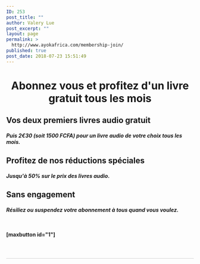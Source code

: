 ```yaml
---
ID: 253
post_title: ""
author: Valery Lue
post_excerpt: ""
layout: page
permalink: >
  http://www.ayokafrica.com/membership-join/
published: true
post_date: 2018-07-23 15:51:49
---
```

<h1 style="text-align: center;">Abonnez vous et profitez d'un livre gratuit tous les mois</h1>
<div id="" class="bc-row-responsive bc-spacing-none">
<div class="bc-col-responsive bc-col-6 bc-col-offset-0">
<div id="" class="bc-row-responsive">
<div class="bc-col-responsive bc-col-11">
<h2></h2>
<h2>Vos deux premiers livres audio gratuit</h2>
<h4 class="bc-text bc-spacing-none bc-spacing-top-none bc-size-base bc-color-secondary"><em>Puis <strong>2€30 (soit 1500 FCFA)</strong> pour un livre audio de votre choix tous les mois.</em></h4>
</div>
</div>
</div>
</div>
<h2></h2>
<div id="" class="bc-row-responsive bc-spacing-none">
<div class="bc-col-responsive bc-col-6 bc-col-offset-0">
<div id="" class="bc-row-responsive">
<div class="bc-col-responsive bc-col-11">
<h2></h2>
<h2>Profitez de nos réductions spéciales</h2>
</div>
</div>
<div id="" class="bc-row-responsive">
<div class="bc-col-responsive bc-col-11">
<h4 class="bc-heading bc-color-base bc-size-medium"><em>Jusqu'à <strong>50%</strong> sur le prix des livres audio.</em></h4>
</div>
</div>
</div>
</div>
<h2></h2>
<div id="" class="bc-row-responsive bc-spacing-none">
<div class="bc-col-responsive bc-col-6 bc-col-offset-0">
<div id="" class="bc-row-responsive">
<div class="bc-col-responsive bc-col-11">
<h2></h2>
<h2 class="bc-heading bc-color-base bc-size-medium">Sans engagement</h2>
<h4 class="bc-heading bc-color-base bc-size-medium"><em>Résiliez ou suspendez votre abonnement à tous quand vous voulez.</em></h4>
</div>
</div>
</div>
</div>
&nbsp;

<strong>[maxbutton id="1"]</strong>

&nbsp;
<p style="border-bottom: 1px solid #ccc; padding-bottom: 10px; margin-bottom: 10px;"></p>